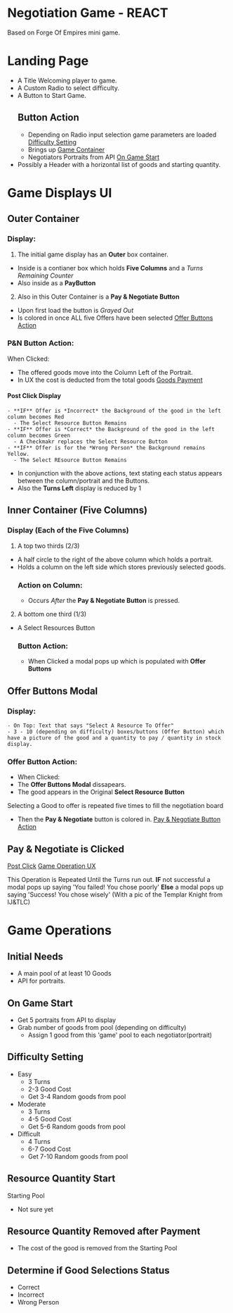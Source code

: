 # Negotiation Game - REACT
Based on Forge Of Empires mini game.

# Landing Page
- A Title Welcoming player to game.
- A Custom Radio to select difficulty.
- A Button to Start Game.
  ## Button Action
    - Depending on Radio input selection game parameters are loaded [Difficulty Setting](#difficulty-setting)
    - Brings up [Game Container](#outer-container)
    - Negotiators Portraits from API [On Game Start](#on-game-start)
- Possibly a Header with a horizontal list of goods and starting quantity.

# Game Displays UI

## Outer Container
### Display:
1) The initial game display has an **Outer** box container.
  - Inside is a contianer box which holds **Five Columns** and a *Turns Remaining Counter*
  - Also inside as a **PayButton**

2) Also in this Outer Container is a **Pay & Negotiate Button**
  - Upon first load the button is *Grayed Out*
  - Is colored in once ALL five Offers have been selected [Offer Buttons Action](#offer-button-action)
  ### P&N Button Action:
  When Clicked:
  - The offered goods move into the Column Left of the Portrait.
  - In UX the cost is deducted from the total goods [Goods Payment](#resource-quantity-removed-after-payment)
  #### Post Click Display
    - **IF** Offer is *Incorrect* the Background of the good in the left column becomes Red
      - The Select Resource Button Remains
    - **IF** Offer is *Correct* the Background of the good in the left column becomes Green
      - A Checkmakr replaces the Select Resource Button
    - **IF** Offer is for the *Wrong Person* the Background remains Yellow.
      - The Select REsource Button Remains
  - In conjunction with the above actions, text stating each status appears between the column/portrait and the Buttons.
  - Also the **Turns Left** display is reduced by 1

## Inner Container (Five Columns)
### Display (Each of the Five Columns)
1) A top two thirds (2/3) 
  - A half circle to the right of the above column which holds a portrait.
  - Holds a column on the left side which stores previously selected goods.
    ### Action on Column:
    - Occurs *After* the **Pay & Negotiate Button** is pressed.

2) A bottom one third (1/3)
  - A Select Resources Button
    ### Button Action:
      - When Clicked a modal pops up which is populated with **Offer Buttons**

## Offer Buttons Modal
  ### Display:
    - On Top: Text that says "Select A Resource To Offer"
    - 3 - 10 (depending on difficulty) boxes/buttons (Offer Button) which have a picture of the good and a quantity to pay / quantity in stock display.
### Offer Button Action: 
- When Clicked:
- The **Offer Buttons Modal** dissapears.
- The good appears in the Original **Select Resource Button** 

Selecting a Good to offer is repeated five times to fill the negotiation board
- Then the **Pay & Negotiate** button is colored in.
[Pay & Negotiate Button Action](#pn-button-action)


## Pay & Negotiate is Clicked
[Post Click](#post-click-display)
[Game Operation UX](#resource-quantity-removed-after-payment)

This Operation is Repeated Until the Turns run out. **IF** not successful a modal pops up saying 'You failed! You chose poorly' **Else** a modal pops up saying 'Success! You chose wisely' (With a pic of the Templar Knight from IJ&TLC)


# Game Operations

## Initial Needs
- A main pool of at least 10 Goods
- API for portraits.

## On Game Start
- Get 5 portraits from API to display
- Grab number of goods from pool (depending on difficulty)
  - Assign 1 good from this 'game' pool to each negotiator(portrait)

## Difficulty Setting
- Easy 
  - 3 Turns
  - 2-3 Good Cost
  - Get 3-4 Random goods from pool
- Moderate 
  - 3 Turns
  - 4-5 Good Cost
  - Get 5-6 Random goods from pool
- Difficult 
  - 4 Turns
  - 6-7 Good Cost
  - Get 7-10 Random goods from pool

## Resource Quantity Start
Starting Pool
- Not sure yet

## Resource Quantity Removed after Payment
- The cost of the good is removed from the Starting Pool

## Determine if Good Selections Status
  - Correct
  - Incorrect
  - Wrong Person